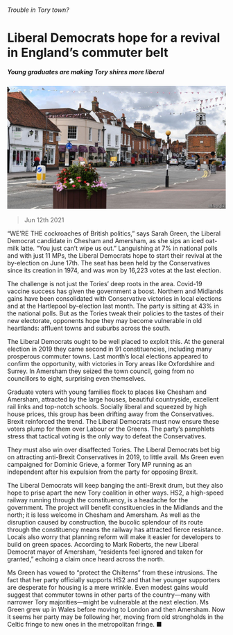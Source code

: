 ###### Trouble in Tory town?

# Liberal Democrats hope for a revival in England’s commuter belt 

##### Young graduates are making Tory shires more liberal 

![image](images/20210612_brp503.jpg) 

> Jun 12th 2021 

“WE’RE THE cockroaches of British politics,” says Sarah Green, the Liberal Democrat candidate in Chesham and Amersham, as she sips an iced oat-milk latte. “You just can’t wipe us out.” Languishing at 7% in national polls and with just 11 MPs, the Liberal Democrats hope to start their revival at the by-election on June 17th. The seat has been held by the Conservatives since its creation in 1974, and was won by 16,223 votes at the last election.

The challenge is not just the Tories’ deep roots in the area. Covid-19 vaccine success has given the government a boost. Northern and Midlands gains have been consolidated with Conservative victories in local elections and at the Hartlepool by-election last month. The party is sitting at 43% in the national polls. But as the Tories tweak their policies to the tastes of their new electorate, opponents hope they may become vulnerable in old heartlands: affluent towns and suburbs across the south.


The Liberal Democrats ought to be well placed to exploit this. At the general election in 2019 they came second in 91 constituencies, including many prosperous commuter towns. Last month’s local elections appeared to confirm the opportunity, with victories in Tory areas like Oxfordshire and Surrey. In Amersham they seized the town council, going from no councillors to eight, surprising even themselves.

Graduate voters with young families flock to places like Chesham and Amersham, attracted by the large houses, beautiful countryside, excellent rail links and top-notch schools. Socially liberal and squeezed by high house prices, this group has been drifting away from the Conservatives. Brexit reinforced the trend. The Liberal Democrats must now ensure these voters plump for them over Labour or the Greens. The party’s pamphlets stress that tactical voting is the only way to defeat the Conservatives.

They must also win over disaffected Tories. The Liberal Democrats bet big on attracting anti-Brexit Conservatives in 2019, to little avail. Ms Green even campaigned for Dominic Grieve, a former Tory MP running as an independent after his expulsion from the party for opposing Brexit.

The Liberal Democrats will keep banging the anti-Brexit drum, but they also hope to prise apart the new Tory coalition in other ways. HS2, a high-speed railway running through the constituency, is a headache for the government. The project will benefit constituencies in the Midlands and the north; it is less welcome in Chesham and Amersham. As well as the disruption caused by construction, the bucolic splendour of its route through the constituency means the railway has attracted fierce resistance. Locals also worry that planning reform will make it easier for developers to build on green spaces. According to Mark Roberts, the new Liberal Democrat mayor of Amersham, “residents feel ignored and taken for granted,” echoing a claim once heard across the north.

Ms Green has vowed to “protect the Chilterns” from these intrusions. The fact that her party officially supports HS2 and that her younger supporters are desperate for housing is a mere wrinkle. Even modest gains would suggest that commuter towns in other parts of the country—many with narrower Tory majorities—might be vulnerable at the next election. Ms Green grew up in Wales before moving to London and then Amersham. Now it seems her party may be following her, moving from old strongholds in the Celtic fringe to new ones in the metropolitan fringe. ■

